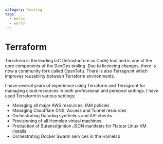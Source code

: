```yaml
---
category: tooling
tags:
  - hello
  - world
---
```


# Terraform

Terraform is the leading IaC (Infrastucture as Code) tool and is one of the core components of the DevOps tooling. Due to licencing changes, there is now a community fork called OpenTofu. There is also Terragrunt which improves reusability between Terraform environments.

I have several years of experience using Terraform and Terragrunt for managing cloud resources in both professional and personal settings. I have used Terraform in various settings:

- Managing all major AWS resources, IAM policies
- Managing Cloudflare DNS, Access and Tunnel resources
- Orchestrating Datadog synthetics and API checks
- Provisioning of all Homelab virtual machines
- Production of Butane/Ignition JSON manifests for Flatcar Linux VM installs
- Orchestrating Docker Swarm services in the Homelab
